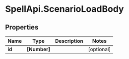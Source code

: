 # SpellApi.ScenarioLoadBody

## Properties
Name | Type | Description | Notes
------------ | ------------- | ------------- | -------------
**id** | **[Number]** |  | [optional] 
